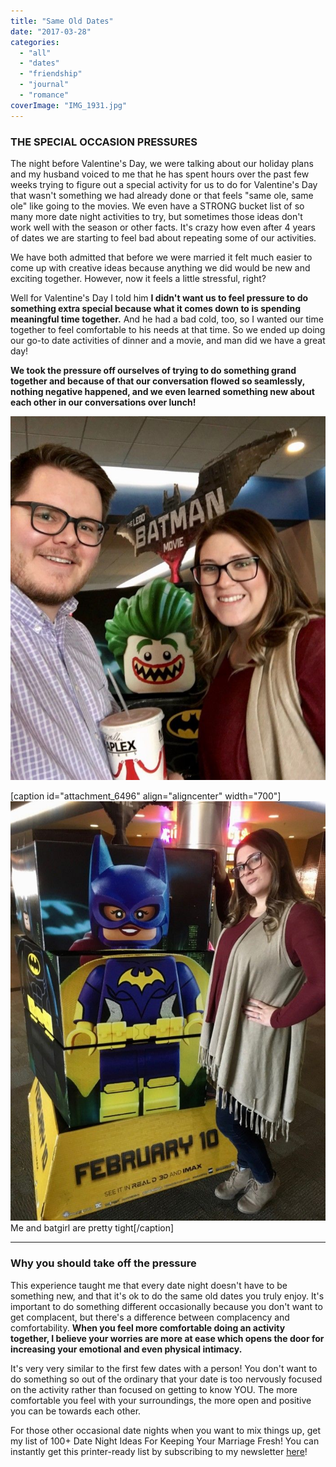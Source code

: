 ```yaml
---
title: "Same Old Dates"
date: "2017-03-28"
categories: 
  - "all"
  - "dates"
  - "friendship"
  - "journal"
  - "romance"
coverImage: "IMG_1931.jpg"
---
```


### THE SPECIAL OCCASION PRESSURES

The night before Valentine's Day, we were talking about our holiday plans and my husband voiced to me that he has spent hours over the past few weeks trying to figure out a special activity for us to do for Valentine's Day that wasn't something we had already done or that feels "same ole, same ole" like going to the movies. We even have a STRONG bucket list of so many more date night activities to try, but sometimes those ideas don't work well with the season or other facts. It's crazy how even after 4 years of dates we are starting to feel bad about repeating some of our activities.

We have both admitted that before we were married it felt much easier to come up with creative ideas because anything we did would be new and exciting together. However, now it feels a little stressful, right?

Well for Valentine's Day I told him **I didn't want us to feel pressure to do something extra special because what it comes down to is spending meaningful time together.** And he had a bad cold, too, so I wanted our time together to feel comfortable to his needs at that time. So we ended up doing our go-to date activities of dinner and a movie, and man did we have a great day!

**We took the pressure off ourselves of trying to do something grand together and because of that our conversation flowed so seamlessly, nothing negative happened, and we even learned something new about each other in our conversations over lunch!**

![date night, valentine's day, valentine's day dates, valentine's date ideas, date night pressures, date night ideas, the same old date nights, married date nights, fun in marriage, marriage advice, marriage help, newlywed life, newlywed blog, marriage blog, married help](images/IMG_0654.jpg)

\[caption id="attachment\_6496" align="aligncenter" width="700"\]![date night, valentine's day, valentine's day dates, valentine's date ideas, date night pressures, date night ideas, the same old date nights, married date nights, fun in marriage, marriage advice, marriage help, newlywed life, newlywed blog, marriage blog, married help](images/IMG_0655.jpg) Me and batgirl are pretty tight\[/caption\]

* * *

### Why you should take off the pressure

This experience taught me that every date night doesn't have to be something new, and that it's ok to do the same old dates you truly enjoy. It's important to do something different occasionally because you don't want to get complacent, but there's a difference between complacency and comfortability. **When you feel more comfortable doing an activity together, I believe your worries are more at ease which opens the door for increasing your emotional and even physical intimacy.**

It's very very similar to the first few dates with a person! You don't want to do something so out of the ordinary that your date is too nervously focused on the activity rather than focused on getting to know YOU. The more comfortable you feel with your surroundings, the more open and positive you can be towards each other.

For those other occasional date nights when you want to mix things up, get my list of 100+ Date Night Ideas For Keeping Your Marriage Fresh! You can instantly get this printer-ready list by subscribing to my newsletter [here](http://freshlymarried.us3.list-manage.com/subscribe?u=7f42eae738681a6388816f80a&id=78c3cf254f)!
